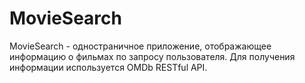 # MovieSearch
MovieSearch - одностраничное приложение, отображающее информацию о фильмах по запросу пользователя. Для получения информации используется OMDb RESTful API.
